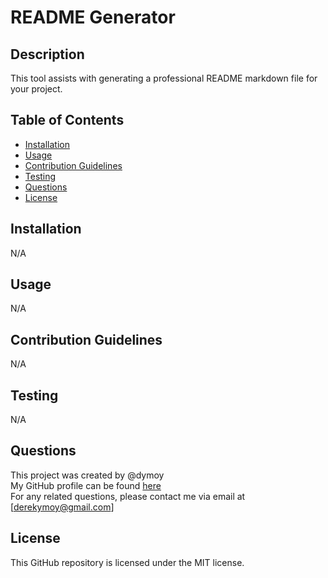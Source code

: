 # README Generator

## Description
This tool assists with generating a professional README markdown file for your project.

## Table of Contents 
- [Installation](#installation)
- [Usage](#usage)
- [Contribution Guidelines](#contribution-guidelines)
- [Testing](#testing)
- [Questions](#questions)
- [License](#License)

## Installation 
N/A

## Usage 
N/A

## Contribution Guidelines
N/A

## Testing 
N/A

## Questions
This project was created by @dymoy  
My GitHub profile can be found [here](https://github.com/dymoy)  
For any related questions, please contact me via email at [derekymoy@gmail.com]

## License 
This GitHub repository is licensed under the MIT license.
